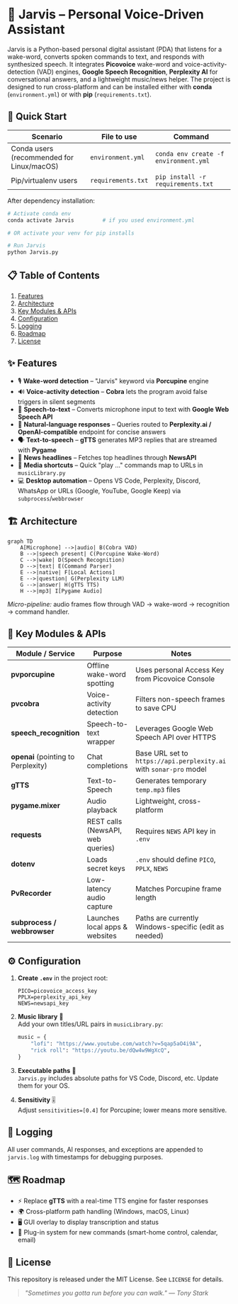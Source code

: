 # 🤖 Jarvis – Personal Voice-Driven Assistant

Jarvis is a Python-based personal digital assistant (PDA) that listens for a wake-word, converts spoken commands to text, and responds with synthesized speech. It integrates **Picovoice** wake-word and voice-activity-detection (VAD) engines, **Google Speech Recognition**, **Perplexity AI** for conversational answers, and a lightweight music/news helper. The project is designed to run cross-platform and can be installed either with **conda** (`environment.yml`) or with **pip** (`requirements.txt`).

## 🚀 Quick Start

| Scenario | File to use | Command |
|----------|-------------|---------|
| Conda users (recommended for Linux/macOS) | `environment.yml` | `conda env create -f environment.yml` |
| Pip/virtualenv users | `requirements.txt` | `pip install -r requirements.txt` |

After dependency installation:

```bash
# Activate conda env
conda activate Jarvis         # if you used environment.yml

# OR activate your venv for pip installs

# Run Jarvis
python Jarvis.py
```

## 📋 Table of Contents
1. [Features](#features)
2. [Architecture](#architecture)
3. [Key Modules & APIs](#key-modules--apis)
4. [Configuration](#configuration)
5. [Logging](#logging)
6. [Roadmap](#roadmap)
7. [License](#license)

## ✨ Features

- 🎙️ **Wake-word detection** – "Jarvis" keyword via **Porcupine** engine  
- 🔊 **Voice-activity detection** – **Cobra** lets the program avoid false triggers in silent segments  
- 💬 **Speech-to-text** – Converts microphone input to text with **Google Web Speech API**  
- 🧠 **Natural-language responses** – Queries routed to **Perplexity.ai / OpenAI-compatible** endpoint for concise answers  
- 🗣️ **Text-to-speech** – **gTTS** generates MP3 replies that are streamed with **Pygame**  
- 📰 **News headlines** – Fetches top headlines through **NewsAPI**  
- 🎵 **Media shortcuts** – Quick "play …" commands map to URLs in `musicLibrary.py`  
- 💻 **Desktop automation** – Opens VS Code, Perplexity, Discord, WhatsApp or URLs (Google, YouTube, Google Keep) via `subprocess`/`webbrowser`  

## 🏗️ Architecture

```mermaid
graph TD
    A[Microphone] -->|audio| B(Cobra VAD)
    B -->|speech present| C(Porcupine Wake-Word)
    C -->|wake| D(Speech Recognition)
    D -->|text| E(Command Parser)
    E -->|native| F[Local Actions]
    E -->|question| G(Perplexity LLM)
    G -->|answer| H(gTTS TTS)
    H -->|mp3| I[Pygame Audio]
```

*Micro-pipeline:* audio frames flow through VAD → wake-word → recognition → command handler.

## 🔧 Key Modules & APIs

| Module / Service | Purpose | Notes |
|------------------|---------|-------|
| **pvporcupine** | Offline wake-word spotting | Uses personal Access Key from Picovoice Console |
| **pvcobra** | Voice-activity detection | Filters non-speech frames to save CPU |
| **speech_recognition** | Speech-to-text wrapper | Leverages Google Web Speech API over HTTPS |
| **openai** (pointing to Perplexity) | Chat completions | Base URL set to `https://api.perplexity.ai` with `sonar-pro` model |
| **gTTS** | Text-to-Speech | Generates temporary `temp.mp3` files |
| **pygame.mixer** | Audio playback | Lightweight, cross-platform |
| **requests** | REST calls (NewsAPI, web queries) | Requires `NEWS` API key in `.env` |
| **dotenv** | Loads secret keys | `.env` should define `PICO`, `PPLX`, `NEWS` |
| **PvRecorder** | Low-latency audio capture | Matches Porcupine frame length |
| **subprocess / webbrowser** | Launches local apps & websites | Paths are currently Windows-specific (edit as needed) |

## ⚙️ Configuration

1. **Create `.env`** in the project root:

   ```dotenv
   PICO=picovoice_access_key
   PPLX=perplexity_api_key
   NEWS=newsapi_key
   ```

2. **Music library** 🎼  
   Add your own titles/URL pairs in `musicLibrary.py`:

   ```python
   music = {
       "lofi": "https://www.youtube.com/watch?v=5qap5aO4i9A",
       "rick roll": "https://youtu.be/dQw4w9WgXcQ",
   }
   ```

3. **Executable paths** 📁  
   `Jarvis.py` includes absolute paths for VS Code, Discord, etc. Update them for your OS.

4. **Sensitivity** 🎚️  
   Adjust `sensitivities=[0.4]` for Porcupine; lower means more sensitive.

## 📝 Logging

All user commands, AI responses, and exceptions are appended to `jarvis.log` with timestamps for debugging purposes.

## 🗺️ Roadmap

- ⚡ Replace **gTTS** with a real-time TTS engine for faster responses  
- 🌍 Cross-platform path handling (Windows, macOS, Linux)  
- 🖥️ GUI overlay to display transcription and status  
- 🔌 Plug-in system for new commands (smart-home control, calendar, email)  

## 📄 License

This repository is released under the MIT License. See `LICENSE` for details.

> *"Sometimes you gotta run before you can walk." — Tony Stark*